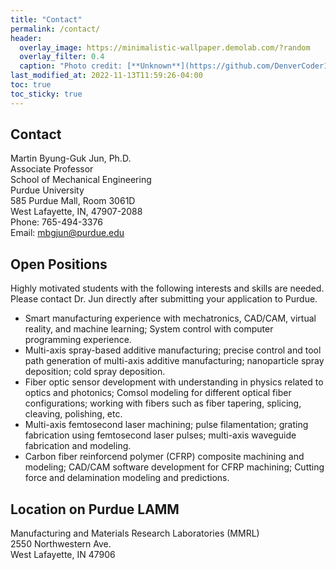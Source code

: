 ```yaml
---
title: "Contact"
permalink: /contact/
header: 
  overlay_image: https://minimalistic-wallpaper.demolab.com/?random
  overlay_filter: 0.4
  caption: "Photo credit: [**Unknown**](https://github.com/DenverCoder1/minimalistic-wallpaper-collection)"
last_modified_at: 2022-11-13T11:59:26-04:00
toc: true
toc_sticky: true
---
```


## Contact
Martin Byung-Guk Jun, Ph.D.  
Associate Professor  
School of Mechanical Engineering  
Purdue University  
585 Purdue Mall, Room 3061D  
West Lafayette, IN, 47907-2088  
Phone: 765-494-3376  
Email: mbgjun@purdue.edu  

## Open Positions

Highly motivated students with the following interests and skills are needed. Please contact Dr. Jun directly after submitting your application to Purdue.  
* Smart manufacturing experience with mechatronics, CAD/CAM, virtual reality, and machine learning; System control with computer programming experience.  
* Multi-axis spray-based additive manufacturing; precise control and tool path generation of multi-axis additive manufacturing; nanoparticle spray deposition; cold spray deposition.  
* Fiber optic sensor development with understanding in physics related to optics and photonics; Comsol modeling for different optical fiber configurations; working with fibers such as fiber tapering, splicing, cleaving, polishing, etc.  
* Multi-axis femtosecond laser machining; pulse filamentation; grating fabrication using femtosecond laser pulses; multi-axis waveguide fabrication and modeling.  
* Carbon fiber reinforcend polymer (CFRP) composite machining and modeling; CAD/CAM software development for CFRP machining; Cutting force and delamination modeling and predictions.  

## Location on Purdue LAMM


Manufacturing and Materials Research Laboratories (MMRL)  
2550 Northwestern Ave.  
West Lafayette, IN 47906  